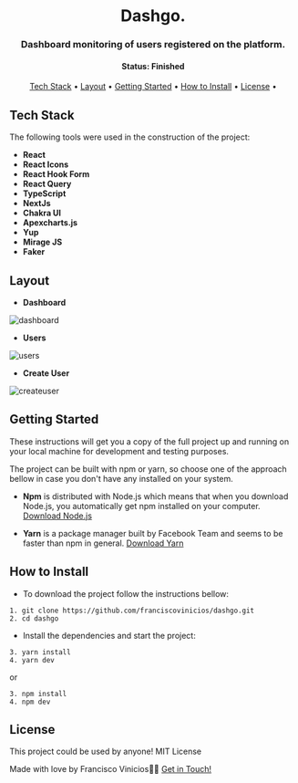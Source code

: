 <div align="center">
	<h1>Dashgo. </h1>
</div>




<h3 align="center">  
  Dashboard monitoring of users registered on the platform.
</h3>

<h4 align="center"> 
	 Status: Finished
</h4>


<p align="center">
 <a href="#tech-stack">Tech Stack</a> • 
 <a href="#layout">Layout</a> • 
 <a href="#getting-started">Getting Started</a> • 
 <a href="#how-to-install">How to Install</a> • 
 <a href="#license">License</a> • 
</p>


## Tech Stack

The following tools were used in the construction of the project:

-   **React**
-   **React Icons**
-   **React Hook Form**
-   **React Query**
-   **TypeScript**
-   **NextJs**
-   **Chakra UI**
-   **Apexcharts.js**
-   **Yup**
-   **Mirage JS**
-   **Faker**

## Layout

* **Dashboard**

![dashboard](https://user-images.githubusercontent.com/78514869/155859281-2d99e33f-5b32-4a49-bfc9-f19481925d0b.png)

* **Users**

![users](https://user-images.githubusercontent.com/78514869/155859279-97d712a7-a184-45ed-923f-740a917fc8dd.png)

* **Create User**

![createuser](https://user-images.githubusercontent.com/78514869/155859277-fd349e3c-4ce7-44bb-9ca8-f781f2426a58.png)


## Getting Started

These instructions will get you a copy of the full project up and running on your local machine for development and testing purposes.

The project can be built with npm or yarn, so choose one of the approach bellow in case you don't have any installed on your system.

* **Npm** is distributed with Node.js which means that when you download Node.js, you automatically get npm installed on your computer. [Download Node.js](https://nodejs.org/en/download/)

* **Yarn** is a package manager built by Facebook Team and seems to be faster than npm in general.  [Download Yarn](https://yarnpkg.com/en/docs/install)


## How to Install

* To download the project follow the instructions bellow:

```
1. git clone https://github.com/franciscovinicios/dashgo.git
2. cd dashgo
```


* Install the dependencies and start the project:

```
3. yarn install
4. yarn dev

```

or

```
3. npm install
4. npm dev
```



## License

This project could be used by anyone! MIT License

Made with love by Francisco Vinicios👋🏽 [Get in Touch!](https://www.linkedin.com/in/franciscoviniciosti/)
